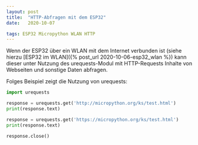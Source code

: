 ```yaml
---
layout: post
title:  "HTTP-Abfragen mit dem ESP32"
date:   2020-10-07

tags: ESP32 Micropython WLAN HTTP
---
```


Wenn der ESP32 über ein WLAN mit dem Internet verbunden ist (siehe hierzu [ESP32 im WLAN]({% post_url 2020-10-06-esp32_wlan %}) kann dieser unter Nutzung des urequests-Modul mit HTTP-Requests Inhalte von Webseiten und sonstige Daten abfragen.

Folges Beispiel zeigt die Nutzung von urequests:

```python 
import urequests

response = urequests.get('http://micropython.org/ks/test.html')
print(response.text)

response = urequests.get('https://micropython.org/ks/test.html')
print(response.text)

response.close()
```
